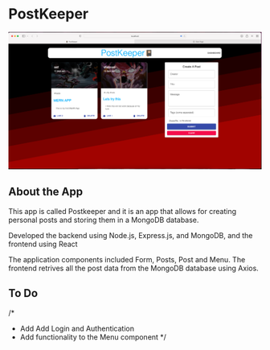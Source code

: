# PostKeeper
![Screenshot](App.png)
## About the App

This app is called Postkeeper and it is an app that allows for creating personal posts and storing them in a MongoDB database.

Developed the backend using Node.js, Express.js, and MongoDB, and the frontend using React

The application components included Form, Posts, Post and Menu. The frontend retrives all the post data from the MongoDB database using Axios. 


## To Do

/*
  - Add Add Login and Authentication
  - Add functionality to the Menu component
 */
